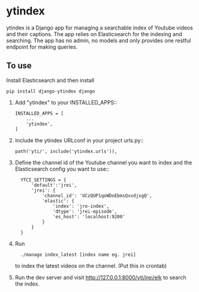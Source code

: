 
# ytindex

ytindex is a Django app for managing a searchable index of Youtube videos and
their captions. The app relies on Elasticsearch for the indexing and searching.
The app has no admin, no models and only provides one restful endpoint for
making queries.

To use
-----------

  Install Elasticsearch and then install

  ```
  pip install django-ytindex django
  ```

1. Add "ytindex" to your INSTALLED_APPS::

    ```
    INSTALLED_APPS = [
        ...
        'ytindex',
    ]
    ```

2. Include the ytindex URLconf in your project urls.py::

    ```
    path('yti/', include('ytindex.urls')),
    ```

3. Define the channel id of the Youtube channel you want to index and the
   Elasticsearch config you want to use::
   ```
     YTCI_SETTINGS = {
         'default':'jrei',
         'jrei': {
             'channel_id': 'UCzQUP1qoWDoEbmsQxvdjxgQ',
             'elastic': {
                 'index': 'jre-index',
                 'dtype': 'jrei-episode',
                 'es_host': 'localhost:9200'
             }
         }
     }
    ```
4. Run

    ```
      ./manage index_latest [index name eg. jrei]
    ```
   to index the latest videos on the channel. (Put this in crontab)

5. Run the dev server and visit http://127.0.0.1:8000/yti/jrei/elk to search the index.
